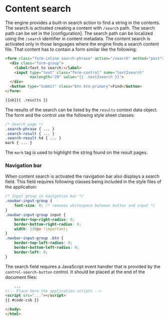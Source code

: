<!-- ======================================================================
--- Search engine
title:          Content search
keywords:       content, search
description:    Content search in md-site-engine.
--- Menu system
order:          60
text:           Content search
hidden:         false
umbel:          false
--- Page properties
id:             
document:       
layout:         layout-2-left
$-left:         #side-menu
searchable:     true
--- Side menu
side-menu-root:     /documentation
side-menu-header:   Documentation
side-menu-top:      Introduction
side-menu-depth:    2
======================================================================= -->

# Content search

The engine provides a built-in search action to find a string in the contents.
The search is activated creating a content with `/search` path. The search path
can be set in the [configuration]. The search path can be localized using the
`/search` identifier in content metadata. The content search is activated only
in those languages where the engine finds a search content file. That content
has to contain a form similar like the following:

```html
<form class="form-inline search-phrase" action="/search" method="post">
  <div class="form-group">
    <label>Text to search:</label>
    <input type="text" class="form-control" name="text2search"
           maxlength="20" value="{{ .text2search }}">
  </div>
  <button type="submit" class="btn btn-primary">Find</button>
</form>

{{ob}}{ .results }}
```
The results of the search can be listed by the `results` context data object.
The form and the control use the following style sheet classes:

```css
/* Search page */
.search-phrase { ... }
.search-result { ... }
.search-result h4 { ... }
mark { ... }
```

The `mark` tag is used to highlight the string found on the result pages.

### Navigation bar

When content search is activated the navigation bar also displays a search field.
This field requires following classes being included in the style files of the
application:

```css
/* Input group in navigation bar */
.navbar-input-group {
    font-size: 0; /* removes whitespace between button and input */
}
.navbar-input-group input {
    border-top-right-radius: 0;
    border-bottom-right-radius: 0;
    width: 130px !important;
}
.navbar-input-group .btn {
    border-top-left-radius: 0;
    border-bottom-left-radius: 0;
    border-left: 0;
}
```

The search field requires a JavaScript event handler that is provided by the
`control-search-button` control. It should be placed at the end of the document
files:

```html
    ...
<!-- Place here the application scripts -->
<script src="..."></script>
{{ #code-csb }}

</body>
</html>
```
